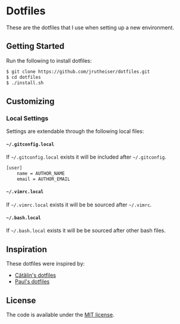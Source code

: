 # Dotfiles

These are the dotfiles that I use when setting up a new environment.

## Getting Started

Run the following to install dotfiles:

```bash
$ git clone https://github.com/jrutheiser/dotfiles.git
$ cd dotfiles
$ ./install.sh
```

## Customizing

### Local Settings

Settings are extendable through the following local files:

#### `~/.gitconfig.local`

If `~/.gitconfig.local` exists it will be included after `~/.gitconfig`.

```bash
[user]
    name = AUTHOR_NAME
    email = AUTHOR_EMAIL
```

#### `~/.vimrc.local`

If `~/.vimrc.local` exists it will be be sourced after `~/.vimrc`.

#### `~/.bash.local`

If `~/.bash.local` exists it will be be sourced after other bash files.

## Inspiration

These dotfiles were inspired by:

* [Cătălin's dotfiles](https://github.com/alrra/dotfiles)
* [Paul's dotfiles](https://github.com/paulirish/dotfiles)

## License

The code is available under the [MIT license](https://github.com/jrutheiser/dotfiles/blob/master/LICENSE).

